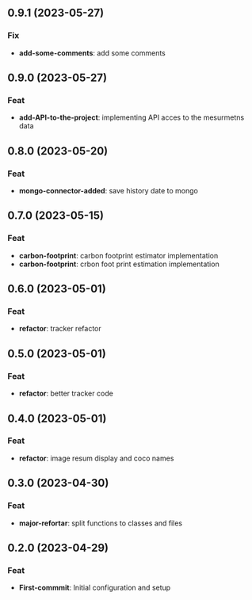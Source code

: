 ## 0.9.1 (2023-05-27)

### Fix

- **add-some-comments**: add some comments

## 0.9.0 (2023-05-27)

### Feat

- **add-API-to-the-project**: implementing API acces to the mesurmetns data

## 0.8.0 (2023-05-20)

### Feat

- **mongo-connector-added**: save history date to mongo

## 0.7.0 (2023-05-15)

### Feat

- **carbon-footprint**: carbon footprint estimator implementation
- **carbon-footprint**: crbon foot print estimation implementation

## 0.6.0 (2023-05-01)

### Feat

- **refactor**: tracker refactor

## 0.5.0 (2023-05-01)

### Feat

- **refactor**: better tracker code

## 0.4.0 (2023-05-01)

### Feat

- **refactor**: image resum display and coco names

## 0.3.0 (2023-04-30)

### Feat

- **major-refortar**: split functions to classes and files

## 0.2.0 (2023-04-29)

### Feat

- **First-commmit**: Initial configuration and setup
